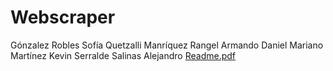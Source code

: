 # Webscraper
Gónzalez Robles Sofía Quetzalli
Manríquez Rangel Armando Daniel
Mariano Martínez Kevin
Serralde Salinas Alejandro
[Readme.pdf](https://github.com/sofia2408/Webscraper/files/10250979/Readme.pdf)
